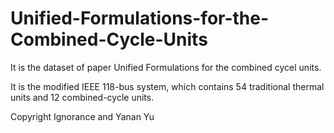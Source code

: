 # Unified-Formulations-for-the-Combined-Cycle-Units
It is the dataset of paper Unified Formulations for the combined cycel units.

It is the modified IEEE 118-bus system, which contains 54 traditional thermal units and 12 combined-cycle units.

Copyright Ignorance and Yanan Yu
